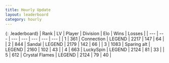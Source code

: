 ```yaml
---
title: Hourly Update
layout: leaderboard
category: hourly
---
```


{: .leaderboard}
| Rank | LV | Player | Division | Elo | Wins | Losses |
| --- | --- | --- | --- | --- | --- | --- |
| <span data-change="0">1</span> | 361 | <span title="ID: 539711">Connection</span> | LEGEND | <span data-change="0">2217</span> | <span data-change="0">147</span> | <span data-change="0">64</span> |
| <span data-change="0">2</span> | 844 | <span title="ID: 315148">Sandal</span> | LEGEND | <span data-change="8">2179</span> | <span data-change="1">142</span> | <span data-change="0">66</span> |
| <span data-change="0">3</span> | 1083 | <span title="ID: 203132">Sparing alt</span> | LEGEND | <span data-change="0">2160</span> | <span data-change="0">102</span> | <span data-change="0">43</span> |
| <span data-change="0">4</span> | 663 | <span title="ID: 498412">LuckySpin</span> | LEGEND | <span data-change="0">2124</span> | <span data-change="0">81</span> | <span data-change="0">33</span> |
| <span data-change="0">5</span> | 612 | <span title="ID: 163201">Crystal Flames</span> | LEGEND | <span data-change="0">2124</span> | <span data-change="0">79</span> | <span data-change="0">40</span> |